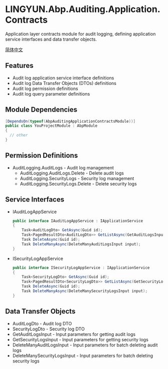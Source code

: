 # LINGYUN.Abp.Auditing.Application.Contracts

Application layer contracts module for audit logging, defining application service interfaces and data transfer objects.

[简体中文](./README.md)

## Features

* Audit log application service interface definitions
* Audit log Data Transfer Objects (DTOs) definitions
* Audit log permission definitions
* Audit log query parameter definitions

## Module Dependencies

```csharp
[DependsOn(typeof(AbpAuditingApplicationContractsModule))]
public class YouProjectModule : AbpModule
{
  // other
}
```

## Permission Definitions

* AuditLogging.AuditLogs - Audit log management
  - AuditLogging.AuditLogs.Delete - Delete audit logs
  - AuditLogging.SecurityLogs - Security log management
  - AuditLogging.SecurityLogs.Delete - Delete security logs

## Service Interfaces

* IAuditLogAppService
  ```csharp
  public interface IAuditLogAppService : IApplicationService
  {
      Task<AuditLogDto> GetAsync(Guid id);
      Task<PagedResultDto<AuditLogDto>> GetListAsync(GetAuditLogsInput input);
      Task DeleteAsync(Guid id);
      Task DeleteManyAsync(DeleteManyAuditLogsInput input);
  }
  ```

* ISecurityLogAppService
  ```csharp
  public interface ISecurityLogAppService : IApplicationService
  {
      Task<SecurityLogDto> GetAsync(Guid id);
      Task<PagedResultDto<SecurityLogDto>> GetListAsync(GetSecurityLogsInput input);
      Task DeleteAsync(Guid id);
      Task DeleteManyAsync(DeleteManySecurityLogsInput input);
  }
  ```

## Data Transfer Objects

* AuditLogDto - Audit log DTO
* SecurityLogDto - Security log DTO
* GetAuditLogsInput - Input parameters for getting audit logs
* GetSecurityLogsInput - Input parameters for getting security logs
* DeleteManyAuditLogsInput - Input parameters for batch deleting audit logs
* DeleteManySecurityLogsInput - Input parameters for batch deleting security logs
